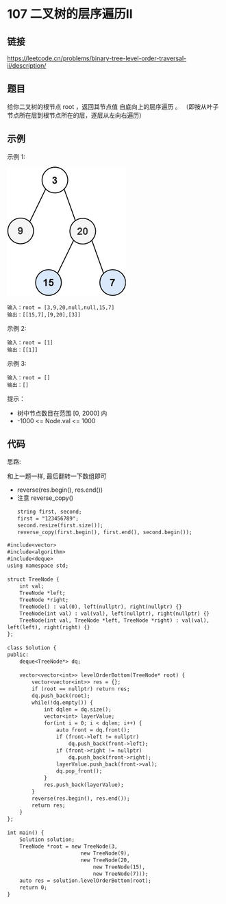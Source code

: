 # 107 二叉树的层序遍历Ⅱ
## 链接
https://leetcode.cn/problems/binary-tree-level-order-traversal-ii/description/

## 题目 
给你二叉树的根节点 root ，返回其节点值 自底向上的层序遍历 。 （即按从叶子节点所在层到根节点所在的层，逐层从左向右遍历）

## 示例
示例 1:

![](img/5example.jpg)
```
输入：root = [3,9,20,null,null,15,7]
输出：[[15,7],[9,20],[3]]
```
示例 2:
```
输入：root = [1]
输出：[[1]]
```
示例 3:
```
输入：root = []
输出：[]
```

提示：

- 树中节点数目在范围 [0, 2000] 内
- -1000 <= Node.val <= 1000 

## 代码

思路:

和上一题一样, 最后翻转一下数组即可
- reverse(res.begin(), res.end())
- 注意 reverse_copy()
    ```
    string first, second;
    first = "123456789";
    second.resize(first.size());
    reverse_copy(first.begin(), first.end(), second.begin());
    ```

```
#include<vector>
#include<algorithm>
#include<deque>
using namespace std;

struct TreeNode {
	int val;
	TreeNode *left;
	TreeNode *right;
	TreeNode() : val(0), left(nullptr), right(nullptr) {}
	TreeNode(int val) : val(val), left(nullptr), right(nullptr) {}
	TreeNode(int val, TreeNode *left, TreeNode *right) : val(val), left(left), right(right) {}
};
	
class Solution {
public:
	deque<TreeNode*> dq;
	
    vector<vector<int>> levelOrderBottom(TreeNode* root) {
		vector<vector<int>> res = {};
		if (root == nullptr) return res;
		dq.push_back(root);
		while(!dq.empty()) {
			int dqlen = dq.size();
			vector<int> layerValue;
			for(int i = 0; i < dqlen; i++) {
				auto front = dq.front();
				if (front->left != nullptr)
					dq.push_back(front->left);
				if (front->right != nullptr)
					dq.push_back(front->right);
				layerValue.push_back(front->val);
				dq.pop_front();
			}
			res.push_back(layerValue);
		}
		reverse(res.begin(), res.end());
		return res;
    }
};

int main() {
	Solution solution;
	TreeNode *root = new TreeNode(3, 
					    new TreeNode(9), 
						new TreeNode(20, 
							new TreeNode(15), 
							new TreeNode(7)));
	auto res = solution.levelOrderBottom(root);
	return 0;
}
```